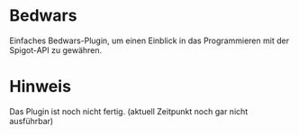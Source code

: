 # Bedwars
Einfaches Bedwars-Plugin, um einen Einblick in das Programmieren mit der Spigot-API zu gewähren.

# Hinweis
Das Plugin ist noch nicht fertig. (aktuell Zeitpunkt noch gar nicht ausführbar)
